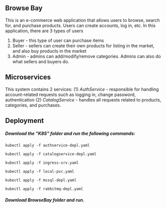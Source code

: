 ## Browse Bay
This is an e-commerce web application that allows users to browse, search for, and purchase products. Users can create accounts, log in, etc. In this application, there are 3 types of users

1. Buyer - this type of user can purchase items
2. Seller - sellers can create their own products for listing in the market, and also buy products in the market
3. Admin - admins can add/modify/remove categories. Admins can also do what sellers and buyers do.

## Microservices
This system contains 2 services:
(1) *AuthService* - responsible for handling account-related requests such as logging in, change password, authentication
(2) *CatalogService* - handles all requests related to products, categories, and purchases.

## Deployment
##### Download the "K8S" folder and run the following commands:
`kubectl apply -f authservice-depl.yaml`

`kubectl apply -f catalogservice-depl.yaml`

`kubectl apply -f ingress-srv.yaml`

`kubectl apply -f local-pvc.yaml`

`kubectl apply -f mssql-depl.yaml`

`kubectl apply -f rabbitmq-depl.yaml`

##### Download BrowseBay folder and run.
